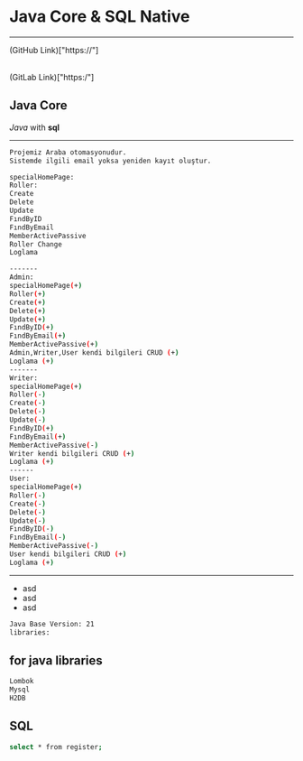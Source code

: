 # Java Core & SQL Native

---

(GitHub Link)["https://"]

<br/>
(GitLab Link)["https:/"]

## Java Core 
*Java* with **sql**
>
> 
> 
>
---

```sh
Projemiz Araba otomasyonudur.
Sistemde ilgili email yoksa yeniden kayıt oluştur.

specialHomePage: 
Roller:
Create
Delete
Update
FındByID
FındByEmail
MemberActivePassive
Roller Change 
Loglama 

-------
Admin: 
specialHomePage(+)
Roller(+)
Create(+)
Delete(+)
Update(+)
FındByID(+)
FındByEmail(+)
MemberActivePassive(+)
Admin,Writer,User kendi bilgileri CRUD (+)
Loglama (+)
-------
Writer:
specialHomePage(+)
Roller(-)
Create(-)
Delete(-)
Update(-)
FındByID(+)
FındByEmail(+)
MemberActivePassive(-)
Writer kendi bilgileri CRUD (+)
Loglama (+)
------ 
User: 
specialHomePage(+)
Roller(-)
Create(-)
Delete(-)
Update(-)
FındByID(-)
FındByEmail(-)
MemberActivePassive(-)
User kendi bilgileri CRUD (+)
Loglama (+)
```

---

- asd
- asd
- asd


```sh
Java Base Version: 21
libraries:
```

## for java  libraries
```sh
Lombok
Mysql
H2DB
```

## SQL 
```sh
select * from register;
```
